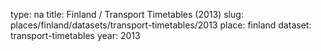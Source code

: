 type: na
title: Finland / Transport Timetables (2013)
slug: places/finland/datasets/transport-timetables/2013
place: finland
dataset: transport-timetables
year: 2013
